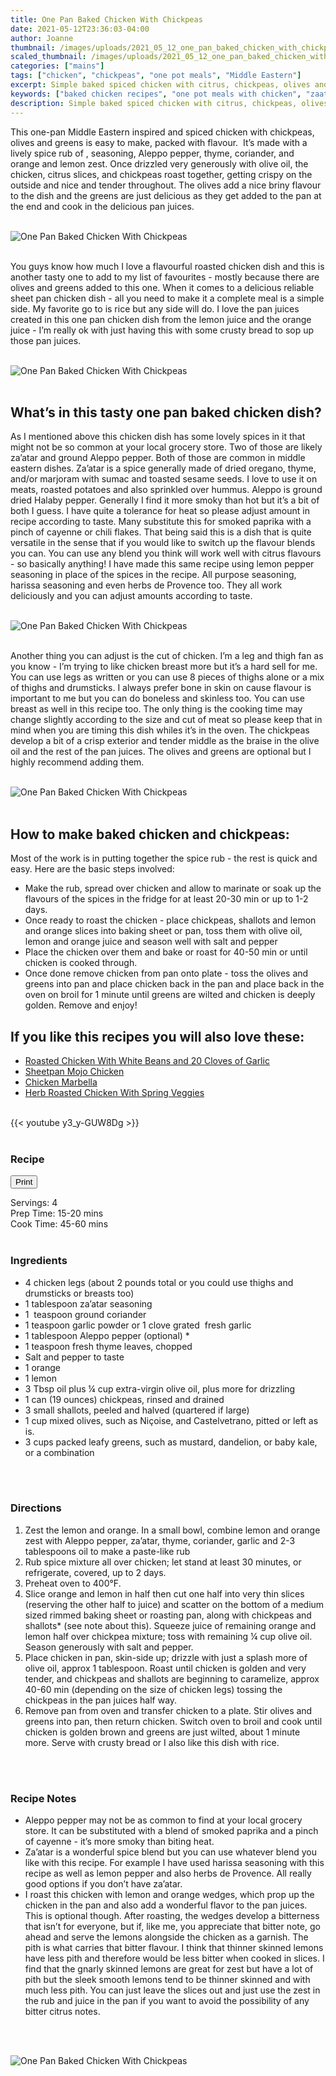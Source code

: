 ```yaml
---
title: One Pan Baked Chicken With Chickpeas
date: 2021-05-12T23:36:03-04:00
author: Joanne
thumbnail: /images/uploads/2021_05_12_one_pan_baked_chicken_with_chickpeas_1.jpg
scaled_thumbnail: /images/uploads/2021_05_12_one_pan_baked_chicken_with_chickpeas_0.jpg
categories: ["mains"]
tags: ["chicken", "chickpeas", "one pot meals", "Middle Eastern"]
excerpt: Simple baked spiced chicken with citrus, chickpeas, olives and greens
keywords: ["baked chicken recipes", "one pot meals with chicken", "zaatar chicken"]
description: Simple baked spiced chicken with citrus, chickpeas, olives and greens
---
```

<span class="blog-text">

This one-pan Middle Eastern inspired and spiced chicken with chickpeas, olives and greens is easy to make, packed with flavour.  It’s made with a lively spice rub of , seasoning, Aleppo pepper, thyme, coriander, and orange and lemon zest. Once drizzled very generously with olive oil, the chicken, citrus slices, and chickpeas roast together, getting crispy on the outside and nice and tender throughout. The olives add a nice briny flavour to the dish and the greens are just delicious as they get added to the pan at the end and cook in the delicious pan juices. 
</br>
</br>

![One Pan Baked Chicken With Chickpeas](/images/uploads/2021_05_12_one_pan_baked_chicken_with_chickpeas_2.jpg)
</br>
</br>

You guys know how much I love a flavourful roasted chicken dish and this is another tasty one to add to my list of favourites - mostly because there are olives and greens added to this one. When it comes to a delicious reliable sheet pan chicken dish - all you need to make it a complete meal is a simple side. My favorite go to is rice but any side will do. I love the pan juices created in this one pan chicken dish from the lemon juice and the orange juice - I’m really ok with just having this with some crusty bread to sop up those pan juices. 
</br>
</br>

![One Pan Baked Chicken With Chickpeas](/images/uploads/2021_05_12_one_pan_baked_chicken_with_chickpeas_3.jpg)
</br>
</br>

## What’s in this tasty one pan baked chicken dish? 
As I mentioned above this chicken dish has some lovely spices in it that might not be so common at your local grocery store. Two of those are likely za’atar and ground Aleppo pepper. Both of those are common in middle eastern dishes. Za’atar is a spice generally made of dried oregano, thyme, and/or marjoram with sumac and toasted sesame seeds. I love to use it on meats, roasted potatoes and also sprinkled over hummus. Aleppo is ground dried Halaby pepper. Generally I find it more smoky than hot but it’s a bit of both I guess. I have quite a tolerance for heat so please adjust amount in recipe according to taste. Many substitute this for smoked paprika with a pinch of cayenne or chili flakes. That being said this is a dish that is quite versatile in the sense that if you would like to switch up the flavour blends you can. You can use any blend you think will work well with citrus flavours - so basically anything! I have made this same recipe using lemon pepper seasoning in place of the spices in the recipe. All purpose seasoning, harissa seasoning and even herbs de Provence too. They all work deliciously and you can adjust amounts according to taste. 
</br>
</br>

![One Pan Baked Chicken With Chickpeas](/images/uploads/2021_05_12_one_pan_baked_chicken_with_chickpeas_4.jpg)
</br>
</br>

Another thing you can adjust is the cut of chicken. I’m a leg and thigh fan as you know - I’m trying to like chicken breast more but it’s a hard sell for me. You can use legs as written or you can use 8 pieces of thighs alone or a mix of thighs and drumsticks. I always prefer bone in skin on cause flavour is important to me but you can do boneless and skinless too. You can use breast as well in this recipe too. The only thing is the cooking time may change slightly according to the size and cut of meat so please keep that in mind when you are timing this dish whiles it’s in the oven. The chickpeas develop a bit of a crisp exterior and tender middle as the braise in the olive oil and the rest of the pan juices. The olives and greens are optional but I highly recommend adding them. 
</br>
</br>

![One Pan Baked Chicken With Chickpeas](/images/uploads/2021_05_12_one_pan_baked_chicken_with_chickpeas_5.jpg)
</br>
</br>

## How to make baked chicken and chickpeas:
Most of the work is in putting together the spice rub - the rest is quick and easy. Here are the basic steps involved:
* Make the rub, spread over chicken and allow to marinate or soak up the flavours of the spices in the fridge for at least 20-30 min or up to 1-2 days. 
* Once ready to roast the chicken - place chickpeas, shallots and lemon and orange slices into baking sheet or pan, toss them with olive oil, lemon and orange juice and season well with salt and pepper 
* Place the chicken over them and bake or roast for 40-50 min or until chicken is cooked through. 
* Once done remove chicken from pan onto plate - toss the olives and greens into pan and place chicken back in the pan and place back in the oven on broil for 1 minute until greens are wilted and chicken is deeply golden. Remove and enjoy! 

## If you like this recipes you will also love these:

* <span class="highlight"><a href="https://www.oliveandmango.com/roasted-chicken-with-white-beans-and-20-cloves-of-garlic">Roasted Chicken With White Beans and 20 Cloves of Garlic</a></span>
* <span class="highlight"><a href="https://www.oliveandmango.com/sheetpan-mojo-chicken">Sheetpan Mojo Chicken</a></span>
* <span class="highlight"><a href="https://www.oliveandmango.com/chicken-marbella">Chicken Marbella</a></span>
* <span class="highlight"><a href="https://www.oliveandmango.com/herb-roasted-chicken-with-spring-veggies">Herb Roasted Chicken With Spring Veggies</a></span>

</br>
{{< youtube y3_y-GUW8Dg >}}
</br>
</br>
</span>

### Recipe
<div print_button><form>
<input type="button" value="Print" class="btn__print" onClick="window.print()">
</form></div>

<div>Servings: <span itemprop="recipeYield">4</div>
<div>Prep Time: <meta itemprop="prepTime" content="PT20M">15-20 mins</div>
<div>Cook Time: <meta itemprop="cookTime" content="PT60M">45-60 mins</div>
</br>

### Ingredients

* <span itemprop="recipeIngredient">4 chicken legs (about 2 pounds total or you could use thighs and drumsticks or breasts too)</span>
* <span itemprop="recipeIngredient">1 tablespoon za’atar seasoning </span>
* <span itemprop="recipeIngredient">1  teaspoon ground coriander </span>
* <span itemprop="recipeIngredient">1 teaspoon garlic powder or 1 clove grated  fresh garlic </span>
* <span itemprop="recipeIngredient">1 tablespoon Aleppo pepper (optional) *</span>
* <span itemprop="recipeIngredient">1 teaspoon fresh thyme leaves, chopped </span>
* <span itemprop="recipeIngredient"> Salt and pepper to taste </span>
* <span itemprop="recipeIngredient">1 orange</span>
* <span itemprop="recipeIngredient">1 lemon </span>
* <span itemprop="recipeIngredient">3 Tbsp oil plus &frac14; cup extra-virgin olive oil, plus more for drizzling</span>
* <span itemprop="recipeIngredient">1 can (19 ounces) chickpeas, rinsed and drained</span>
* <span itemprop="recipeIngredient">3 small shallots, peeled and halved (quartered if large)</span>
* <span itemprop="recipeIngredient">1 cup mixed olives, such as Niçoise, and Castelvetrano, pitted or left as is. </span>
* <span itemprop="recipeIngredient">3 cups packed leafy greens, such as mustard, dandelion, or baby kale, or a combination</span>
</br>
</br>

### Directions
1. Zest the lemon and orange. In a small bowl, combine lemon and orange zest with Aleppo pepper, za’atar, thyme, coriander, garlic and 2-3 tablespoons oil to make a paste-like rub 
2. Rub spice mixture all over chicken; let stand at least 30 minutes, or refrigerate, covered, up to 2 days. 
3. Preheat oven to 400°F. 
4. Slice orange and lemon in half then cut one half into very thin slices (reserving the other half to juice) and scatter on the bottom of a medium sized rimmed baking sheet or roasting pan, along with chickpeas and shallots* (see note about this). Squeeze juice of remaining orange and lemon half over chickpea mixture; toss with remaining &frac14; cup olive oil. Season generously with salt and pepper. 
5. Place chicken in pan, skin-side up; drizzle with just a splash more of olive oil, approx 1 tablespoon. Roast until chicken is golden and very tender, and chickpeas and shallots are beginning to caramelize, approx 40-60 min (depending on the size of chicken legs) tossing the chickpeas in the pan juices half way. 
6. Remove pan from oven and transfer chicken to a plate. Stir olives and greens into pan, then return chicken. Switch oven to broil and cook until chicken is golden brown and greens are just wilted, about 1 minute more. Serve with crusty bread or I also like this dish with rice.
</br>
</br>

### Recipe Notes
* Aleppo pepper may not be as common to find at your local grocery store. It can be substituted with a blend of smoked paprika and a pinch of cayenne - it’s more smoky than biting heat. 
* Za’atar is a wonderful spice blend but you can use whatever blend you like with this recipe. For example I have used harissa seasoning with this recipe as well as lemon pepper and also herbs de Provence. All really good options if you don’t have za’atar. 
* I roast this chicken with lemon and orange wedges, which prop up the chicken in the pan and also add a wonderful flavor to the pan juices. This is optional though. After roasting, the wedges develop a bitterness that isn’t for everyone, but if, like me, you appreciate that bitter note, go ahead and serve the lemons alongside the chicken as a garnish. The pith is what carries that bitter flavour. I think that thinner skinned lemons have less pith and therefore would be less bitter when cooked in slices. I find that the gnarly skinned lemons are great for zest but have a lot of pith but the sleek smooth lemons tend to be thinner skinned and with much less pith. You can just leave the slices out and just use the zest in the rub and juice in the pan if you want to avoid the possibility of any bitter citrus notes. 
</br>
</br>

![One Pan Baked Chicken With Chickpeas](/images/uploads/2021_05_12_one_pan_baked_chicken_with_chickpeas_6.jpg)